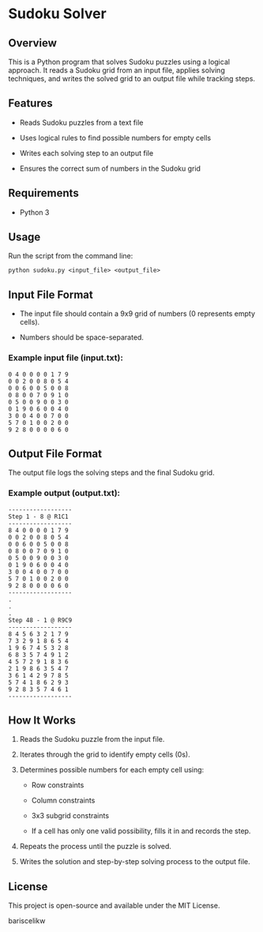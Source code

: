 # Sudoku Solver

## Overview

This is a Python program that solves Sudoku puzzles using a logical approach. It reads a Sudoku grid from an input file, applies solving techniques, and writes the solved grid to an output file while tracking steps.

## Features

- Reads Sudoku puzzles from a text file

- Uses logical rules to find possible numbers for empty cells

- Writes each solving step to an output file

- Ensures the correct sum of numbers in the Sudoku grid

## Requirements

- Python 3

## Usage

Run the script from the command line:
```
python sudoku.py <input_file> <output_file>
```
## Input File Format

- The input file should contain a 9x9 grid of numbers (0 represents empty cells).

- Numbers should be space-separated.

### Example input file (input.txt):
```
0 4 0 0 0 0 1 7 9
0 0 2 0 0 8 0 5 4
0 0 6 0 0 5 0 0 8
0 8 0 0 7 0 9 1 0
0 5 0 0 9 0 0 3 0
0 1 9 0 6 0 0 4 0
3 0 0 4 0 0 7 0 0
5 7 0 1 0 0 2 0 0
9 2 8 0 0 0 0 6 0
```
## Output File Format

The output file logs the solving steps and the final Sudoku grid.

### Example output (output.txt):
```
------------------
Step 1 - 8 @ R1C1
------------------
8 4 0 0 0 0 1 7 9
0 0 2 0 0 8 0 5 4
0 0 6 0 0 5 0 0 8
0 8 0 0 7 0 9 1 0
0 5 0 0 9 0 0 3 0
0 1 9 0 6 0 0 4 0
3 0 0 4 0 0 7 0 0
5 7 0 1 0 0 2 0 0
9 2 8 0 0 0 0 6 0
------------------
. 
.
.
Step 48 - 1 @ R9C9
------------------
8 4 5 6 3 2 1 7 9
7 3 2 9 1 8 6 5 4
1 9 6 7 4 5 3 2 8
6 8 3 5 7 4 9 1 2
4 5 7 2 9 1 8 3 6
2 1 9 8 6 3 5 4 7
3 6 1 4 2 9 7 8 5
5 7 4 1 8 6 2 9 3
9 2 8 3 5 7 4 6 1
------------------
```
## How It Works

1. Reads the Sudoku puzzle from the input file.

2. Iterates through the grid to identify empty cells (0s).

3. Determines possible numbers for each empty cell using:

   - Row constraints

   - Column constraints

   - 3x3 subgrid constraints

   - If a cell has only one valid possibility, fills it in and records the step.

4. Repeats the process until the puzzle is solved.

5. Writes the solution and step-by-step solving process to the output file.

## License

This project is open-source and available under the MIT License.

bariscelikw

